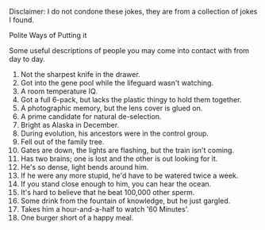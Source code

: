 Disclaimer: I do not condone these jokes, they are from a collection of jokes I found.

Polite Ways of Putting it

Some useful descriptions of people you may come into contact with from day to day.
1. Not the sharpest knife in the drawer.
2. Got into the gene pool while the lifeguard wasn't watching.
3. A room temperature IQ.
4. Got a full 6-pack, but lacks the plastic thingy to hold them together.
5. A photographic memory, but the lens cover is glued on.
6. A prime candidate for natural de-selection.
7. Bright as Alaska in December.
8. During evolution, his ancestors were in the control group.
9. Fell out of the family tree.
10. Gates are down, the lights are flashing, but the train isn't coming.
11. Has two brains; one is lost and the other is out looking for it.
12. He's so dense, light bends around him.
13. If he were any more stupid, he'd have to be watered twice a week.
14. If you stand close enough to him, you can hear the ocean.
15. It's hard to believe that he beat 100,000 other sperm.
16. Some drink from the fountain of knowledge, but he just gargled.
17. Takes him a hour-and-a-half to watch '60 Minutes'.
18. One burger short of a happy meal.

